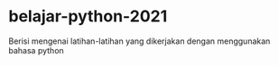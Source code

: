 # belajar-python-2021
Berisi mengenai latihan-latihan yang dikerjakan dengan menggunakan bahasa python
